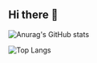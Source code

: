 ## Hi there 👋

![Anurag's GitHub stats](https://justin-readme-stats.vercel.app/api?username=justinmunro&show_icons=true&theme=synthwave)

![Top Langs](https://justin-readme-stats.vercel.app/api/top-langs/?username=justinmunro&langs_count=10)


<!--
**justinmunro/justinmunro** is a ✨ _special_ ✨ repository because its `README.md` (this file) appears on your GitHub profile.

Here are some ideas to get you started:

- 🔭 I’m currently working on ...
- 🌱 I’m currently learning ...
- 👯 I’m looking to collaborate on ...
- 🤔 I’m looking for help with ...
- 💬 Ask me about ...
- 📫 How to reach me: ...
- 😄 Pronouns: ...
- ⚡ Fun fact: ...
-->
